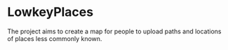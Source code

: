 # LowkeyPlaces
The project aims to create a map for people to upload paths and locations of places less commonly known.
